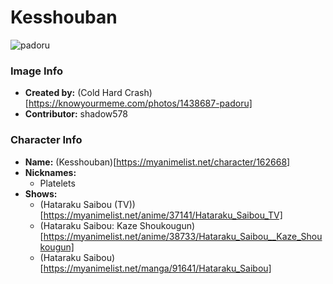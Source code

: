 # Kesshouban

![padoru](https://raw.githubusercontent.com/shadow578/Padoru-Padoru/master/Padoru/cells-at-work-patelet.png "Kesshouban")

### Image Info
* **Created by:**    (Cold Hard Crash)[https://knowyourmeme.com/photos/1438687-padoru]
* **Contributor:**   shadow578

### Character Info
* **Name:**   (Kesshouban)[https://myanimelist.net/character/162668]
* **Nicknames:**
  * Platelets
* **Shows:**
  * (Hataraku Saibou (TV))[https://myanimelist.net/anime/37141/Hataraku_Saibou_TV]
  * (Hataraku Saibou: Kaze Shoukougun)[https://myanimelist.net/anime/38733/Hataraku_Saibou__Kaze_Shoukougun]
  * (Hataraku Saibou)[https://myanimelist.net/manga/91641/Hataraku_Saibou]
